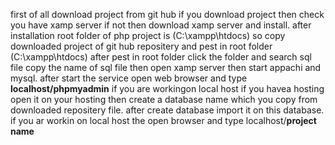 first of all download project from git hub
if you download project then check you have xamp server if not then download xamp server and install.
after installation  root folder of php project is (C:\xampp\htdocs) so copy downloaded project of git hub repositery and pest in root folder (C:\xampp\htdocs)
after pest in root folder click the folder and search sql file copy the name of sql file then open xamp server then start appachi and mysql.
after start the service open web browser and type **localhost/phpmyadmin** if you are workingon local host if you havea hosting open it on your hosting then create a database name which you copy from downloaded repositery file.
after create database import it on this database.
if you ar workin on local host the open browser and type localhost/**project name**
